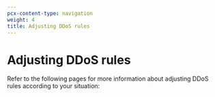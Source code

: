 ```yaml
---
pcx-content-type: navigation
weight: 4
title: Adjusting DDoS rules
---
```


# Adjusting DDoS rules

Refer to the following pages for more information about adjusting DDoS rules according to your situation:

<DirectoryListing path="/managed-rulesets/adjust-rules" />
